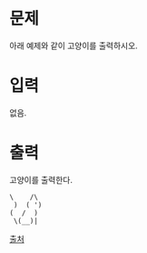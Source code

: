 # 문제

아래 예제와 같이 고양이를 출력하시오.

# 입력

없음.

# 출력

고양이를 출력한다.
```
\    /\
 )  ( ')
(  /  )
 \(__)|
 ```
 [출처](https://www.acmicpc.net/problem/10171)
